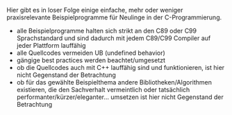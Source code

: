 Hier gibt es in loser Folge einige einfache, mehr oder weniger praxisrelevante Beispielprogramme für Neulinge in der C-Programmierung.  

* alle Beispielprogramme halten sich strikt an den C89 oder C99 Sprachstandard und sind dadurch mit jedem C89/C99 Compiler auf jeder Plattform lauffähig
* alle Quellcodes vermeiden UB (undefined behavior)
* gängige best practices werden beachtet/umgesetzt
* ob die Quellcodes auch mit C++ lauffähig sind und funktionieren, ist hier nicht Gegenstand der Betrachtung
* ob für das gewählte Beispielthema andere Bibliotheken/Algorithmen existieren, die den Sachverhalt vermeintlich oder tatsächlich performanter/kürzer/eleganter... umsetzen ist hier nicht Gegenstand der Betrachtung

